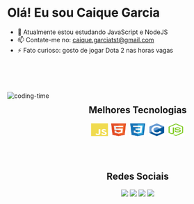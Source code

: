 <h1>Olá! Eu sou Caique Garcia</h1>

- 🌱 Atualmente estou estudando JavaScript e NodeJS
- 📫 Contate-me no: caique.garciatst@gmail.com
- ⚡ Fato curioso: gosto de jogar Dota 2 nas horas vagas
<br>
<br>
<div align="center">
  <!--<a href="https://github.com/caique-garcia">
 <img align="left" height="140em" 
       src="https://github-readme-stats.vercel.app/api?username=caique-garcia&show_icons=true&theme=dracula&include_all_commits=true&pat_1=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"/>-->
       
  
 <!-- <img align="center" height="140em"
       src="https://github-readme-stats.vercel.app/api/top-langs/?username=caique-garcia&layout=compact&show_icons=true&langs_count=16&theme=dracula&include_all_commits=true&pat_1=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"/>
    </a>
</div>-->

<br>

<div  align="right"> 
  <div align="center" style="display: inline_block"><br>
   <img align="left" height="250" alt="coding-time" src="code.gif">
   <h2 align="center">Melhores Tecnologias</h2>
   <img align="center" height="30" width="40" alt="js-icon"  src="https://raw.githubusercontent.com/devicons/devicon/master/icons/javascript/javascript-plain.svg">    
   <img align="center" height="30" width="40" alt="html-icon" src="https://raw.githubusercontent.com/devicons/devicon/master/icons/html5/html5-original.svg">
   <img align="center" height="30" width="40" alt="css-icon" src="https://raw.githubusercontent.com/devicons/devicon/master/icons/css3/css3-original.svg">
   <img align="center" height="30" width="40" alt="c-icon" src="https://raw.githubusercontent.com/devicons/devicon/master/icons/c/c-original.svg">
   <img align="center" height="30" width="40" alt="nodejs-icon" src="https://raw.githubusercontent.com/devicons/devicon/master/icons/nodejs/nodejs-original.svg">    
 </div>

 <br>
 <br>
 <br>  
 
<div align="center"> 
   <h2>Redes Sociais</h2>   
    <div align="center"> 
      <a href="https://www.instagram.com/kiq_ferreira" target="_blank"><img src="https://img.shields.io/badge/-Instagram-%23E4405F?style=for-the-badge&logo=instagram&logoColor=white" target="_blank"></a>
 	    <a href="https://www.facebook.com/caique.garcia.509" target="_blank"><img src="https://img.shields.io/badge/-Facebook-7289DA?style=for-the-badge&logo=facebook&logoColor=white" target="_blank"></a> 
      <a href = "mailto:caique.garciatst@gmail.com"><img src="https://img.shields.io/badge/-Gmail-%23333?style=for-the-badge&logo=gmail&logoColor=white" target="_blank"></a>
      <a href="https://www.linkedin.com/in/caique-ferreira-ba22a5248" target="_blank"><img src="https://img.shields.io/badge/-LinkedIn-%230077B5?style=for-the-badge&logo=linkedin&logoColor=white" target="_blank"></a> 
    </div>
  </div>
    
  


